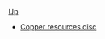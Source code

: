 <!-- copper resource discipline sidebar.md -->           
[Up](../../)

* [Copper resources disc](copper_resource_disc)
